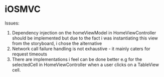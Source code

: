 # iOSMVC
 
Issues:
1. Dependency injection on the homeViewModel in HomeViewController should be implemented but due to the fact i was instantiating this view from the storyboard, i chose the alternative
2. Network call failure handling is not exhaustive - it mainly caters for request timeouts
3. There are implementations i feel can be done better e.g for the selectedCell in HomeViewController when a user clicks on a TableView cell.

